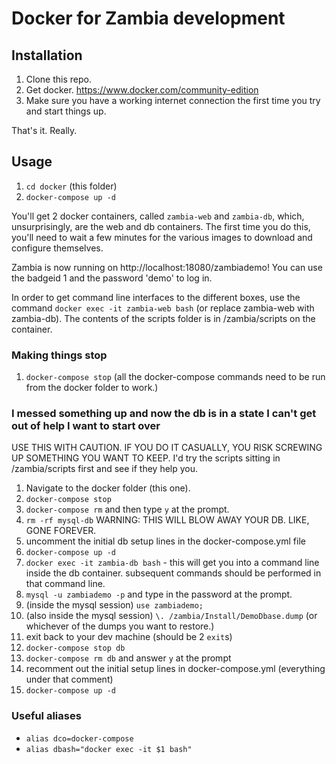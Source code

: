 # Docker for Zambia development

## Installation
1. Clone this repo.
1. Get docker. https://www.docker.com/community-edition
2. Make sure you have a working internet connection the first time you try and start things up.

That's it. Really.

## Usage
1. `cd docker` (this folder)
2. `docker-compose up -d`

You'll get 2 docker containers, called `zambia-web` and `zambia-db`, which, unsurprisingly, are the web and db
containers. The first time you do this, you'll need to wait a few minutes for the various images to download and
configure themselves.

Zambia is now running on http://localhost:18080/zambiademo! You can use the badgeid 1 and the password 'demo' to log
in.

In order to get command line interfaces to the different boxes, use the command `docker exec -it zambia-web bash` (or
replace zambia-web with zambia-db). The contents of the scripts folder is in /zambia/scripts on the container. 

### Making things stop
1. `docker-compose stop` (all the docker-compose commands need to be run from the docker folder to work.)

### I messed something up and now the db is in a state I can't get out of help I want to start over

USE THIS WITH CAUTION. IF YOU DO IT CASUALLY, YOU RISK SCREWING UP SOMETHING YOU WANT TO KEEP.
I'd try the scripts sitting in /zambia/scripts first and see if they help you.

1. Navigate to the docker folder (this one).
2. `docker-compose stop`
3. `docker-compose rm` and then type `y` at the prompt.
4. `rm -rf mysql-db` WARNING: THIS WILL BLOW AWAY YOUR DB. LIKE, GONE FOREVER.
5. uncomment the initial db setup lines in the docker-compose.yml file
6. `docker-compose up -d`
7. `docker exec -it zambia-db bash` - this will get you into a command line inside the db container. subsequent commands
   should be performed in that command line.
8. `mysql -u zambiademo -p` and type in the password at the prompt.
9. (inside the mysql session) `use zambiademo;`
10. (also inside the mysql session) `\. /zambia/Install/DemoDbase.dump` (or whichever of the dumps you want to restore.)
11. exit back to your dev machine (should be 2 `exit`s)
12. `docker-compose stop db`
13. `docker-compose rm db` and answer `y` at the prompt
14. recomment out the initial setup lines in docker-compose.yml (everything under that comment)
15. `docker-compose up -d`

### Useful aliases

- `alias dco=docker-compose`
- `alias dbash="docker exec -it $1 bash"`
